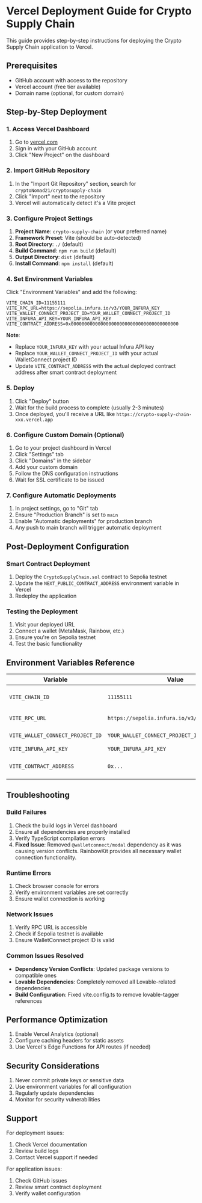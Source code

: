 # Vercel Deployment Guide for Crypto Supply Chain

This guide provides step-by-step instructions for deploying the Crypto Supply Chain application to Vercel.

## Prerequisites

- GitHub account with access to the repository
- Vercel account (free tier available)
- Domain name (optional, for custom domain)

## Step-by-Step Deployment

### 1. Access Vercel Dashboard

1. Go to [vercel.com](https://vercel.com)
2. Sign in with your GitHub account
3. Click "New Project" on the dashboard

### 2. Import GitHub Repository

1. In the "Import Git Repository" section, search for `cryptoNomad21/cryptosupply-chain`
2. Click "Import" next to the repository
3. Vercel will automatically detect it's a Vite project

### 3. Configure Project Settings

1. **Project Name**: `crypto-supply-chain` (or your preferred name)
2. **Framework Preset**: Vite (should be auto-detected)
3. **Root Directory**: `./` (default)
4. **Build Command**: `npm run build` (default)
5. **Output Directory**: `dist` (default)
6. **Install Command**: `npm install` (default)

### 4. Set Environment Variables

Click "Environment Variables" and add the following:

```
VITE_CHAIN_ID=11155111
VITE_RPC_URL=https://sepolia.infura.io/v3/YOUR_INFURA_KEY
VITE_WALLET_CONNECT_PROJECT_ID=YOUR_WALLET_CONNECT_PROJECT_ID
VITE_INFURA_API_KEY=YOUR_INFURA_API_KEY
VITE_CONTRACT_ADDRESS=0x0000000000000000000000000000000000000000
```

**Note**: 
- Replace `YOUR_INFURA_KEY` with your actual Infura API key
- Replace `YOUR_WALLET_CONNECT_PROJECT_ID` with your actual WalletConnect project ID
- Update `VITE_CONTRACT_ADDRESS` with the actual deployed contract address after smart contract deployment

### 5. Deploy

1. Click "Deploy" button
2. Wait for the build process to complete (usually 2-3 minutes)
3. Once deployed, you'll receive a URL like `https://crypto-supply-chain-xxx.vercel.app`

### 6. Configure Custom Domain (Optional)

1. Go to your project dashboard in Vercel
2. Click "Settings" tab
3. Click "Domains" in the sidebar
4. Add your custom domain
5. Follow the DNS configuration instructions
6. Wait for SSL certificate to be issued

### 7. Configure Automatic Deployments

1. In project settings, go to "Git" tab
2. Ensure "Production Branch" is set to `main`
3. Enable "Automatic deployments" for production branch
4. Any push to main branch will trigger automatic deployment

## Post-Deployment Configuration

### Smart Contract Deployment

1. Deploy the `CryptoSupplyChain.sol` contract to Sepolia testnet
2. Update the `NEXT_PUBLIC_CONTRACT_ADDRESS` environment variable in Vercel
3. Redeploy the application

### Testing the Deployment

1. Visit your deployed URL
2. Connect a wallet (MetaMask, Rainbow, etc.)
3. Ensure you're on Sepolia testnet
4. Test the basic functionality

## Environment Variables Reference

| Variable | Value | Description |
|----------|-------|-------------|
| `VITE_CHAIN_ID` | `11155111` | Sepolia testnet chain ID |
| `VITE_RPC_URL` | `https://sepolia.infura.io/v3/YOUR_INFURA_KEY` | RPC endpoint for Sepolia |
| `VITE_WALLET_CONNECT_PROJECT_ID` | `YOUR_WALLET_CONNECT_PROJECT_ID` | WalletConnect project ID |
| `VITE_INFURA_API_KEY` | `YOUR_INFURA_API_KEY` | Infura API key |
| `VITE_CONTRACT_ADDRESS` | `0x...` | Deployed smart contract address |

## Troubleshooting

### Build Failures

1. Check the build logs in Vercel dashboard
2. Ensure all dependencies are properly installed
3. Verify TypeScript compilation errors
4. **Fixed Issue**: Removed `@walletconnect/modal` dependency as it was causing version conflicts. RainbowKit provides all necessary wallet connection functionality.

### Runtime Errors

1. Check browser console for errors
2. Verify environment variables are set correctly
3. Ensure wallet connection is working

### Network Issues

1. Verify RPC URL is accessible
2. Check if Sepolia testnet is available
3. Ensure WalletConnect project ID is valid

### Common Issues Resolved

- **Dependency Version Conflicts**: Updated package versions to compatible ones
- **Lovable Dependencies**: Completely removed all Lovable-related dependencies
- **Build Configuration**: Fixed vite.config.ts to remove lovable-tagger references

## Performance Optimization

1. Enable Vercel Analytics (optional)
2. Configure caching headers for static assets
3. Use Vercel's Edge Functions for API routes (if needed)

## Security Considerations

1. Never commit private keys or sensitive data
2. Use environment variables for all configuration
3. Regularly update dependencies
4. Monitor for security vulnerabilities

## Support

For deployment issues:
1. Check Vercel documentation
2. Review build logs
3. Contact Vercel support if needed

For application issues:
1. Check GitHub issues
2. Review smart contract deployment
3. Verify wallet configuration
